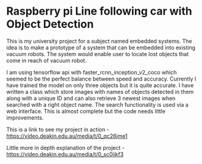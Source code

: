 # Raspberry pi Line following car with Object Detection
This is my university project for a subject named embedded systems. The idea is to make a prototype of a system that can be embedded into
existing vacuum robots. The system would enable user to locate lost objects that come in reach of vacuum robot.

I am using tensorflow api with faster_rcnn_inception_v2_coco which seemed to be the perfect balance between speed and accuracy.
Currently I have trained the model on only three objects but it is quite accurate. I have written a class which store images with 
names of objects detected in them along with a unique ID and can also retrieve 3 newest images when searched with a right object name. 
The search functionality is used via a web interface. This is almost complete but the code needs little improvements.

This is a link to see my project in action - https://video.deakin.edu.au/media/t/0_qc26jme1

Little more in depth explanation of the project - https://video.deakin.edu.au/media/t/0_sc0iikf3

